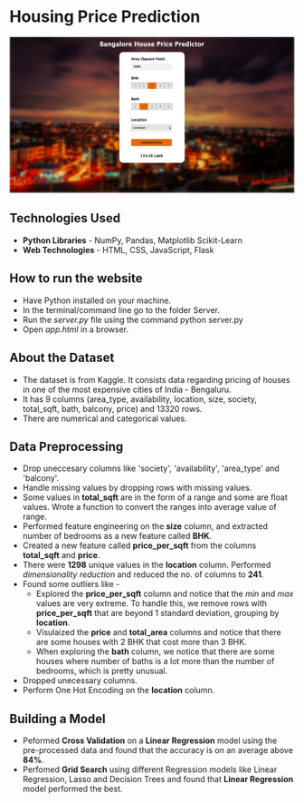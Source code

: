 # Housing Price Prediction

![Website.png](https://github.com/madhuripawle18/HousingPricePrediction/blob/main/Website.png)

## Technologies Used 
* **Python Libraries** - NumPy, Pandas, Matplotlib Scikit-Learn 
* **Web Technologies** - HTML, CSS, JavaScript, Flask 

## How to run the website

* Have Python installed on your machine. 
* In the terminal/command line go to the folder Server. 
* Run the *server.py* file using the command python server.py
* Open *app.html* in a browser. 

## About the Dataset

* The dataset is from Kaggle.  It consists data regarding pricing of houses in one of the most expensive cities of India - Bengaluru. 
* It has 9 columns (area_type, availability, location, size, society, total_sqft, bath, balcony, price) and 13320 rows.
* There are numerical and categorical values.

## Data Preprocessing

* Drop uneccesary columns like 'society', 'availability', 'area_type' and 'balcony'.
* Handle missing values by dropping rows with missing values. 
* Some values in **total_sqft** are in the form of a range and some are float values. Wrote a function to convert the ranges into average value of range.  
* Performed feature engineering on the **size** column, and extracted number of bedrooms as a new feature called **BHK**.
* Created a new feature called **price_per_sqft** from the columns **total_sqft** and **price**.
* There were **1298** unique values in the **location** column. Performed *dimensionality reduction* and reduced the no. of columns to **241**.
* Found some outliers like -
    - Explored the **price_per_sqft** column and notice that the *min* and *max* values are very extreme. To handle this, we remove rows with **price_per_sqft** that are beyond 1 standard deviation, grouping by **location**. 
    - Visulaized the **price** and **total_area** columns and notice that there are some houses with 2 BHK that cost more than 3 BHK. 
    - When exploring the **bath** column, we notice that there are some houses where number of baths is a lot more than the number of bedrooms, which is pretty unusual. 
* Dropped unecessary columns. 
* Perform One Hot Encoding on the **location** column.

## Building a Model 

* Peformed **Cross Validation** on a **Linear Regression** model using the pre-processed data and found that the accuracy is on an average above **84%**.
* Perfomed **Grid Search** using different Regression models like Linear Regression, Lasso and Decision Trees and found that **Linear Regression** model performed the best. 
